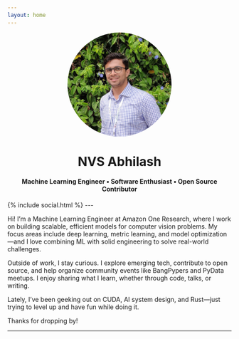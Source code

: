 ```yaml
---
layout: home
---
```


<img src="/assets/profilepic.jpg" alt="My Profile Picture" style="display: block; margin: auto; border-radius: 50%; width: 234px; height: 234px;" />

<h1 style="text-align: center;">NVS Abhilash</h1>
<h4 style="text-align: center;"> Machine Learning Engineer • Software Enthusiast • Open Source Contributor </h4>
{% include social.html %}
---

Hi! I’m a Machine Learning Engineer at Amazon One Research, where I work on building scalable, efficient models for computer vision problems. My focus areas include deep learning, metric learning, and model optimization—and I love combining ML with solid engineering to solve real-world challenges.

Outside of work, I stay curious. I explore emerging tech, contribute to open source, and help organize community events like BangPypers and PyData meetups. I enjoy sharing what I learn, whether through code, talks, or writing.

Lately, I’ve been geeking out on CUDA, AI system design, and Rust—just trying to level up and have fun while doing it.

Thanks for dropping by!

---
